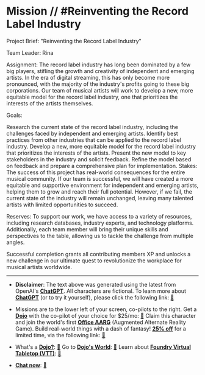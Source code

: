 # Mission // #Reinventing the Record Label Industry

Project Brief: "Reinventing the Record Label Industry"

Team Leader: Rina

Assignment:
The record label industry has long been dominated by a few big players, stifling the growth and creativity of independent and emerging artists. In the era of digital streaming, this has only become more pronounced, with the majority of the industry's profits going to these big corporations. Our team of musical artists will work to develop a new, more equitable model for the record label industry, one that prioritizes the interests of the artists themselves.

Goals:

Research the current state of the record label industry, including the challenges faced by independent and emerging artists.
Identify best practices from other industries that can be applied to the record label industry.
Develop a new, more equitable model for the record label industry that prioritizes the interests of the artists.
Present the new model to key stakeholders in the industry and solicit feedback.
Refine the model based on feedback and prepare a comprehensive plan for implementation.
Stakes:
The success of this project has real-world consequences for the entire musical community. If our team is successful, we will have created a more equitable and supportive environment for independent and emerging artists, helping them to grow and reach their full potential. However, if we fail, the current state of the industry will remain unchanged, leaving many talented artists with limited opportunities to succeed.

Reserves:
To support our work, we have access to a variety of resources, including research databases, industry experts, and technology platforms. Additionally, each team member will bring their unique skills and perspectives to the table, allowing us to tackle the challenge from multiple angles.

Successful completion grants all contributing members XP and unlocks a new challenge in our ultimate quest to revolutionize the workplace for musical artists worldwide.

---

* **Disclaimer**: The text above was generated using the latest from OpenAI's [**ChatGPT**](https://openai.com/blog/chatgpt/).  All characters are fictional.  To learn more about [**ChatGPT**](https://openai.com/blog/chatgpt/) (or to try it yourself), please click the following link: [:closed_book:](https://openai.com/blog/chatgpt/)

* Missions are to the lower left of your screen, co-pilots to the right. Get a [**Dojo**](https://workmates.live/marketplace) with the co-pilot of your choice for $25/mo: [:green_book:](https://workmates.live/marketplace)  Claim this character and join the world's first [**Office AARG**](https://dojos.world) (Augmented Alternate Reality Game). Build real-world things with a dash of fantasy! [**25% off**](https://blog.workmates.live/deal-on-a-dojo) for a limited time, via the following link: [:green_book:](https://blog.workmates.live/deal-on-a-dojo) 

* What's a [**Dojo?**](https://workdojos.com): [:blue_book:](https://workdojos.com)  Go to [**Dojo's World**](https://dojos.world): [:blue_book:](https://dojos.world)  Learn about [**Foundry Virtual Tabletop (VTT)**](https://foundryvtt.com): [:closed_book:](https://foundryvtt.com/)

* [**Chat now**](https://chat.workmates.live/channel/support): [:ledger:](https://chat.workmates.live/channel/support)